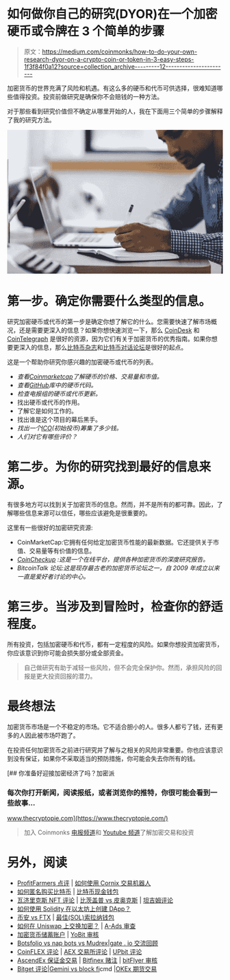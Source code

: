 # 如何做你自己的研究(DYOR)在一个加密硬币或令牌在 3 个简单的步骤

> 原文：<https://medium.com/coinmonks/how-to-do-your-own-research-dyor-on-a-crypto-coin-or-token-in-3-easy-steps-1f3f84f0a12?source=collection_archive---------12----------------------->

加密货币的世界充满了风险和机遇。有这么多的硬币和代币可供选择，很难知道哪些值得投资。投资前做研究是确保你不会赔钱的一种方法。

对于那些看到研究价值但不确定从哪里开始的人，我在下面用三个简单的步骤解释了我的研究方法。

![](img/46f083f98c94806d701d046eea69bdc5.png)

# 第一步。确定你需要什么类型的信息。

研究加密硬币或代币的第一步是确定你想了解它的什么。您需要快速了解市场概况，还是需要更深入的信息？如果你想快速浏览一下，那么 [CoinDesk](https://www.coindesk.com/) 和 [CoinTelegraph](https://cointelegraph.com/) 是很好的资源，因为它们有关于加密货币的优秀指南。如果你想要更深入的信息，那么[比特币杂志](https://bitcoinmagazine.com/)和[比特币对话论坛](https://bitcointalk.org/)是很好的起点。

这是一个帮助你研究你感兴趣的加密硬币或代币的列表。

*   *查看*[*Coinmarketcap*](https://coinmarketcap.com/)*了解硬币的价格、交易量和市值。*
*   *查看*[*GitHub*](https://github.com/)*库中的硬币代码。*
*   *检查电报组的硬币或代币更新。*
*   找出硬币或代币的作用。
*   了解它是如何工作的。
*   找出谁是这个项目的幕后黑手。
*   *找出一个*[*ICO*](https://www.investopedia.com/news/what-ico/)*(初始投币)筹集了多少钱。*
*   *人们对它有哪些评价？*

# **第二步。为你的研究找到最好的信息来源。**

有很多地方可以找到关于加密货币的信息。然而，并不是所有的都可靠。因此，了解哪些信息来源可以信任，哪些应该避免是很重要的。

这里有一些很好的加密研究资源:

*   CoinMarketCap:它拥有任何给定加密货币性能的最新数据。它还提供关于市值、交易量等有价值的信息。
*   [*CoinCheckup*](https://coincheckup.com/) *:这是一个在线平台，提供各种加密货币的深度研究报告。*
*   *BitcoinTalk 论坛:这是现存最古老的加密货币论坛之一，自 2009 年成立以来一直是爱好者讨论的中心。*

# **第三步。当涉及到冒险时，检查你的舒适程度。**

所有投资，包括加密硬币和代币，都有一定程度的风险。如果你想投资加密货币，你应该意识到你可能会损失部分或全部资金。

> 自己做研究有助于减轻一些风险，但不会完全保护你。然而，承担风险的回报是更大投资回报的潜力。

# **最终想法**

加密货币市场是一个不稳定的市场。它不适合胆小的人。很多人都亏了钱，还有更多的人因此被市场吓跑了。

在投资任何加密货币之前进行研究并了解与之相关的风险非常重要。你也应该意识到没有保证，如果你不采取适当的预防措施，你可能会失去你所有的钱。

[](https://www.thecryptopie.com/) [## 你准备好迎接加密经济了吗？加密派

### 每次你打开新闻，阅读报纸，或者浏览你的推特，你很可能会看到一些故事…

www.thecryptopie.com](https://www.thecryptopie.com/) 

> 加入 Coinmonks [电报频道](https://t.me/coincodecap)和 [Youtube 频道](https://www.youtube.com/c/coinmonks/videos)了解加密交易和投资

# 另外，阅读

*   [ProfitFarmers 点评](https://coincodecap.com/profitfarmers-review) | [如何使用 Cornix 交易机器人](https://coincodecap.com/cornix-trading-bot)
*   [如何匿名购买比特币](https://coincodecap.com/buy-bitcoin-anonymously) | [比特币现金钱包](https://coincodecap.com/bitcoin-cash-wallets)
*   [瓦济里克斯 NFT 评论](https://coincodecap.com/wazirx-nft-review) | [比茨盖普 vs 皮奥克斯](https://coincodecap.com/bitsgap-vs-pionex) | [坦吉姆评论](https://coincodecap.com/tangem-wallet-review)
*   [如何使用 Solidity 在以太坊上创建 DApp？](https://coincodecap.com/create-a-dapp-on-ethereum-using-solidity)
*   [币安 vs FTX](https://coincodecap.com/binance-vs-ftx) | [最佳(SOL)索拉纳钱包](https://coincodecap.com/solana-wallets)
*   [如何在 Uniswap 上交换加密？](https://coincodecap.com/swap-crypto-on-uniswap) | [A-Ads 审查](https://coincodecap.com/a-ads-review)
*   [加密货币储蓄账户](/coinmonks/cryptocurrency-savings-accounts-be3bc0feffbf) | [YoBit 审核](/coinmonks/yobit-review-175464162c62)
*   [Botsfolio vs nap bots vs Mudrex](/coinmonks/botsfolio-vs-napbots-vs-mudrex-c81344970c02)|[gate . io 交流回顾](/coinmonks/gate-io-exchange-review-61bf87b7078f)
*   [CoinFLEX 评论](https://coincodecap.com/coinflex-review) | [AEX 交易所评论](https://coincodecap.com/aex-exchange-review) | [UPbit 评论](https://coincodecap.com/upbit-review)
*   [AscendEx 保证金交易](https://coincodecap.com/ascendex-margin-trading) | [Bitfinex 赌注](https://coincodecap.com/bitfinex-staking) | [bitFlyer 审核](https://coincodecap.com/bitflyer-review)
*   [Bitget 评论](https://coincodecap.com/bitget-review)|[Gemini vs block fi](https://coincodecap.com/gemini-vs-blockfi)cmd |[OKEx 期货交易](https://coincodecap.com/okex-futures-trading)
